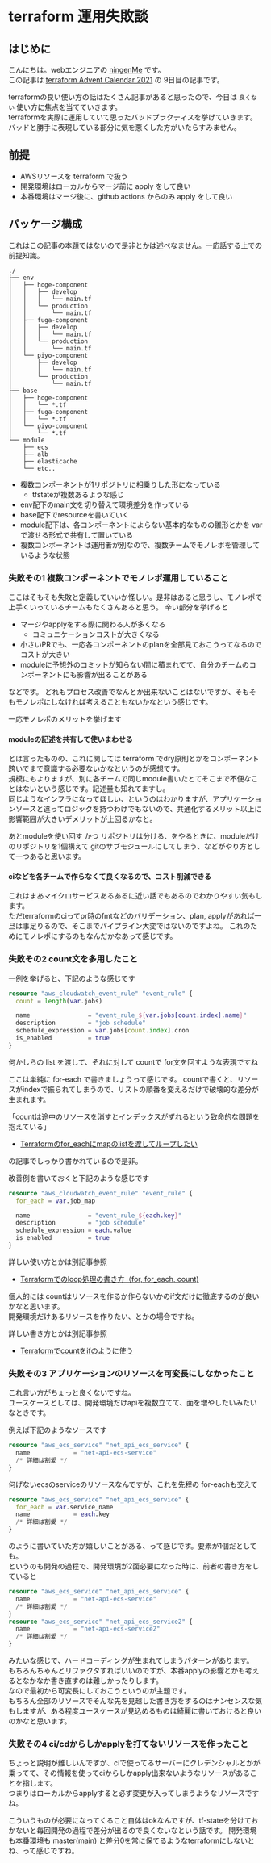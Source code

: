 # terraform 運用失敗談


## はじめに
こんにちは。webエンジニアの [ningenMe](https://twitter.com/ningenMe) です。  
この記事は [terraform Advent Calendar 2021](https://qiita.com/advent-calendar/2021/terraform) の 9日目の記事です。  

terraformの良い使い方の話はたくさん記事があると思ったので、今日は `良くない` 使い方に焦点を当てていきます。  
terraformを実際に運用していて思ったバッドプラクティスを挙げていきます。
バッドと勝手に表現している部分に気を悪くした方がいたらすみません。

## 前提
- AWSリソースを terraform で扱う
- 開発環境はローカルからマージ前に apply をして良い
- 本番環境はマージ後に、github actions からのみ apply をして良い

## パッケージ構成
これはこの記事の本題ではないので是非とかは述べなません。一応話する上での前提知識。

```shell
./
├── env
│   ├── hoge-component
│   │   ├── develop 
│   │   │   └── main.tf
│   │   └── production
│   │       └── main.tf
│   ├── fuga-component 
│   │   ├── develop 
│   │   │   └── main.tf
│   │   └── production
│   │       └── main.tf
│   └── piyo-component
│       ├── develop 
│       │   └── main.tf
│       └── production
│           └── main.tf
├── base
│   ├── hoge-component
│   │   └── *.tf
│   ├── fuga-component 
│   │   └── *.tf
│   └── piyo-component
│       └── *.tf
└── module
    ├── ecs
    ├── alb 
    ├── elasticache
    └── etc..
```

- 複数コンポーネントが1リポジトリに相乗りした形になっている
  - tfstateが複数あるような感じ
- env配下のmain文を切り替えて環境差分を作っている
- base配下でresourceを書いていく
- module配下は、各コンポーネントによらない基本的なものの雛形とかを var で渡せる形式で共有して置いている
- 複数コンポーネントは運用者が別なので、複数チームでモノレポを管理しているような状態


### 失敗その1 複数コンポーネントでモノレポ運用していること
ここはそもそも失敗と定義していいか怪しい。是非はあると思うし、モノレポで上手くいっているチームもたくさんあると思う。
辛い部分を挙げると
- マージやapplyをする際に関わる人が多くなる
  - コミュニケーションコストが大きくなる
- 小さいPRでも、一応各コンポーネントのplanを全部見ておこうってなるのでコストが大きい
- moduleに予想外のコミットが知らない間に積まれてて、自分のチームのコンポーネントにも影響が出ることがある

などです。
どれもプロセス改善でなんとか出来ないことはないですが、そもそもモノレポにしなければ考えることもないかなという感じです。

一応モノレポのメリットを挙げます

#### moduleの記述を共有して使いまわせる   
  
とは言ったものの、これに関しては terraform でdry原則とかをコンポーネント跨いでまで意識する必要ないかなというのが感想です。  
規模にもよりますが、別に各チームで同じmodule書いたとてそこまで不便なことはないという感じです。記述量も知れてますし。  
同じようなインフラになってほしい、というのはわかりますが、アプリケーションソースと違ってロジックを持つわけでもないので、共通化するメリット以上に影響範囲が大きいデメリットが上回るかなと。  

あとmoduleを使い回す かつ リポジトリは分ける、をやるときに、moduleだけのリポジトリを1個構えて gitのサブモジュールにしてしまう、などがやり方として一つあると思います。


#### ciなどを各チームで作らなくて良くなるので、コスト削減できる
これはまあマイクロサービスあるあるに近い話でもあるのでわかりやすい気もします。  
ただterraformのciってpr時のfmtなどのバリデーション、plan, applyがあれば一旦は事足りるので、そこまでパイプライン大変ではないのですよね。
これのためにモノレポにするのもなんだかなあって感じです。

### 失敗その2 count文を多用したこと
一例を挙げると、下記のような感じです

```terraform
resource "aws_cloudwatch_event_rule" "event_rule" {
  count = length(var.jobs)

  name                = "event_rule_${var.jobs[count.index].name}"
  description         = "job schedule"
  schedule_expression = var.jobs[count.index].cron
  is_enabled          = true
}
```
何かしらの list を渡して、それに対して countで for文を回すような表現ですね

ここは単純に for-each で書きましょうって感じです。
countで書くと、リソースがindexで振られてしまうので、リストの順番を変えるだけで破壊的な差分が生まれます。  



「countは途中のリソースを消すとインデックスがずれるという致命的な問題を抱えている」
- [Terraformのfor_eachにmapのlistを渡してループしたい](https://qiita.com/minamijoyo/items/3785cad0283e4eb5a188)   

の記事でしっかり書かれているので是非。


改善例を書いておくと下記のような感じです

```terraform
resource "aws_cloudwatch_event_rule" "event_rule" {
  for_each = var.job_map

  name                = "event_rule_${each.key}"
  description         = "job schedule"
  schedule_expression = each.value
  is_enabled          = true
}
```

詳しい使い方とかは別記事参照

- [Terraformでのloop処理の書き方（for, for_each, count)](https://zenn.dev/wim/articles/terraform_loop)

個人的には countはリソースを作るか作らないかのif文だけに徹底するのが良いかなと思います。  
開発環境だけあるリソースを作りたい、とかの場合ですね。

詳しい書き方とかは別記事参照
- [Terraformでcountをifのように使う](https://qiita.com/mia_0032/items/978449a06699ed1abe15)


### 失敗その3 アプリケーションのリソースを可変長にしなかったこと
これ言い方がちょっと良くないですね。  
ユースケースとしては、開発環境だけapiを複数立てて、面を増やしたいみたいなときです。

例えば下記のようなソースです
```terraform
resource "aws_ecs_service" "net_api_ecs_service" {
  name            = "net-api-ecs-service"
  /* 詳細は割愛 */
}
```
何げないecsのserviceのリソースなんですが、これを先程の for-eachも交えて
```terraform
resource "aws_ecs_service" "net_api_ecs_service" {
  for_each = var.service_name
  name            = each.key
  /* 詳細は割愛 */
}
```
のように書いていた方が嬉しいことがある、って感じです。要素が1個だとしても。    
というのも開発の過程で、開発環境が2面必要になった時に、前者の書き方をしていると
```terraform
resource "aws_ecs_service" "net_api_ecs_service" {
  name            = "net-api-ecs-service"
  /* 詳細は割愛 */
}
resource "aws_ecs_service" "net_api_ecs_service2" {
  name            = "net-api-ecs-service2"
  /* 詳細は割愛 */
}
```
みたいな感じで、ハードコーディングが生まれてしまうパターンがあります。  
もちろんちゃんとリファクタすればいいのですが、本番applyの影響とかも考えるとなかなか書き直すのは難しかったりします。  
なので最初から可変長にしておこうというのが主題です。  
もちろん全部のリソースでそんな先を見越した書き方をするのはナンセンスな気もしますが、ある程度ユースケースが見込めるものは綺麗に書いておけると良いのかなと思います。

### 失敗その4 ci/cdからしかapplyを打てないリソースを作ったこと
ちょっと説明が難しいんですが、ciで使ってるサーバーにクレデンシャルとかが乗ってて、その情報を使ってciからしかapply出来ないようなリソースがあることを指します。  
つまりはローカルからapplyすると必ず変更が入ってしまうようなリソースですね。

こういうものが必要になってくること自体はokなんですが、tf-stateを分けておかないと毎回開発の過程で差分が出るので良くないなという話です。
開発環境も本番環境も master(main) と差分0を常に保てるようなterraformにしないとね、って感じですね。